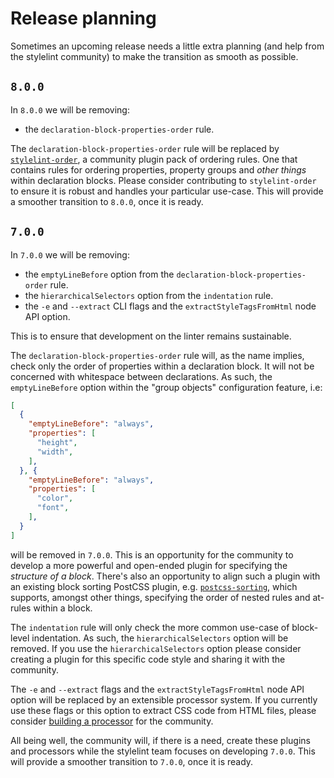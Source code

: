 # Release planning

Sometimes an upcoming release needs a little extra planning (and help from the stylelint community) to make the transition as smooth as possible.

## `8.0.0`

In `8.0.0` we will be removing:

-   the `declaration-block-properties-order` rule.

The `declaration-block-properties-order` rule will be replaced by [`stylelint-order`](https://github.com/hudochenkov/stylelint-order), a community plugin pack of ordering rules. One that contains rules for ordering properties, property groups and *other things* within declaration blocks. Please consider contributing to `stylelint-order` to ensure it is robust and handles your particular use-case. This will provide a smoother transition to `8.0.0`, once it is ready.

## `7.0.0`

In `7.0.0` we will be removing:

-   the `emptyLineBefore` option from the `declaration-block-properties-order` rule.
-   the `hierarchicalSelectors` option from the `indentation` rule.
-   the `-e` and `--extract` CLI flags and the `extractStyleTagsFromHtml` node API option.

This is to ensure that development on the linter remains sustainable.

The `declaration-block-properties-order` rule will, as the name implies, check only the order of properties within a declaration block. It will not be concerned with whitespace between declarations. As such, the `emptyLineBefore` option within the "group objects" configuration feature, i.e:

```json
[
  {
    "emptyLineBefore": "always",
    "properties": [
      "height",
      "width",
    ],
  }, {
    "emptyLineBefore": "always",
    "properties": [
      "color",
      "font",
    ],
  }
]
```

will be removed in `7.0.0`. This is an opportunity for the community to develop a more powerful and open-ended plugin for specifying the *structure of a block*. There's also an opportunity to align such a plugin with an existing block sorting PostCSS plugin, e.g. [`postcss-sorting`](https://github.com/hudochenkov/postcss-sorting), which supports, amongst other things, specifying the order of nested rules and at-rules within a block.

The `indentation` rule will only check the more common use-case of block-level indentation. As such, the `hierarchicalSelectors` option will be removed. If you use the `hierarchicalSelectors` option please consider creating a plugin for this specific code style and sharing it with the community.

The `-e` and `--extract` flags and the `extractStyleTagsFromHtml` node API option will be replaced by an extensible processor system. If you currently use these flags or this option to extract CSS code from HTML files, please consider [building a processor](/docs/developer-guide/processors.md) for the community.

All being well, the community will, if there is a need, create these plugins and processors while the stylelint team focuses on developing `7.0.0`. This will provide a smoother transition to `7.0.0`, once it is ready.
